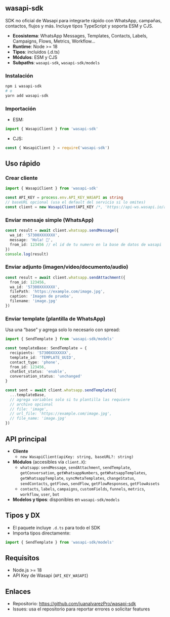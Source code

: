 ## wasapi-sdk

SDK no oficial de Wasapi para integrarte rápido con WhatsApp, campañas, contactos, flujos y más. Incluye tipos TypeScript y soporta ESM y CJS.

- **Ecosistema**: WhatsApp Messages, Templates, Contacts, Labels, Campaigns, Flows, Metrics, Workflow...
- **Runtime**: Node >= 18
- **Tipos**: incluidos (.d.ts)
- **Módulos**: ESM y CJS
- **Subpaths**: `wasapi-sdk`, `wasapi-sdk/models`

### Instalación

```bash
npm i wasapi-sdk
# o
yarn add wasapi-sdk
```

### Importación

- ESM:
```ts
import { WasapiClient } from 'wasapi-sdk'
```

- CJS:
```js
const { WasapiClient } = require('wasapi-sdk')
```


## Uso rápido

### Crear cliente
```ts
import { WasapiClient } from 'wasapi-sdk'

const API_KEY = process.env.API_KEY_WASAPI as string
// baseURL opcional (usa el default del servicio si lo omites)
const client = new WasapiClient(API_KEY /*, 'https://api-ws.wasapi.io/api/v1' */)
```

### Enviar mensaje simple (WhatsApp)
```ts
const result = await client.whatsapp.sendMessage({
  wa_id: '57300XXXXXXX',
  message: 'Hola! 👋',
  from_id: 123456 // el id de tu numero en la base de datos de wasapi
})
console.log(result)
```

### Enviar adjunto (imagen/video/documento/audio)
```ts
const result = await client.whatsapp.sendAttachment({
  from_id: 123456,
  wa_id: '57300XXXXXXX',
  filePath: 'https://example.com/image.jpg',
  caption: 'Imagen de prueba',
  filename: 'image.jpg'
})
```

### Enviar template (plantilla de WhatsApp)
Usa una “base” y agrega solo lo necesario con spread:
```ts
import { SendTemplate } from 'wasapi-sdk/models'

const templateBase: SendTemplate = {
  recipients: '57300XXXXXXX',
  template_id: 'TEMPLATE_UUID',
  contact_type: 'phone',
  from_id: 123456,
  chatbot_status: 'enable',
  conversation_status: 'unchanged'
}

const sent = await client.whatsapp.sendTemplate({
  ...templateBase,
  // agrega variables solo si tu plantilla las requiere
  // archivo opcional
  // file: 'image',
  // url_file: 'https://example.com/image.jpg',
  // file_name: 'image.jpg'
})
```



## API principal
- **Cliente**
  - `new WasapiClient(apiKey: string, baseURL?: string)`
- **Módulos** (accesibles vía `client.X`):
  - `whatsapp`: `sendMessage`, `sendAttachment`, `sendTemplate`, `getConversation`, `getWhatsappNumbers`, `getWhatsappTemplates`, `getWhatsappTemplate`, `syncMetaTemplates`, `changeStatus`, `sendContacts`, `getFlows`, `sendFlow`, `getFlowResponses`, `getFlowAssets`
  - `contacts`, `labels`, `campaigns`, `customFields`, `funnels`, `metrics`, `workflow`, `user`, `bot`
- **Modelos y tipos**: disponibles en `wasapi-sdk/models`

## Tipos y DX
- El paquete incluye `.d.ts` para todo el SDK
- Importa tipos directamente:
```ts
import { SendTemplate } from 'wasapi-sdk/models'
```

## Requisitos
- Node.js >= 18
- API Key de Wasapi (`API_KEY_WASAPI`)


## Enlaces
- Repositorio: https://github.com/juanalvarezPro/wasapi-sdk
- Issues: usa el repositorio para reportar errores o solicitar features



